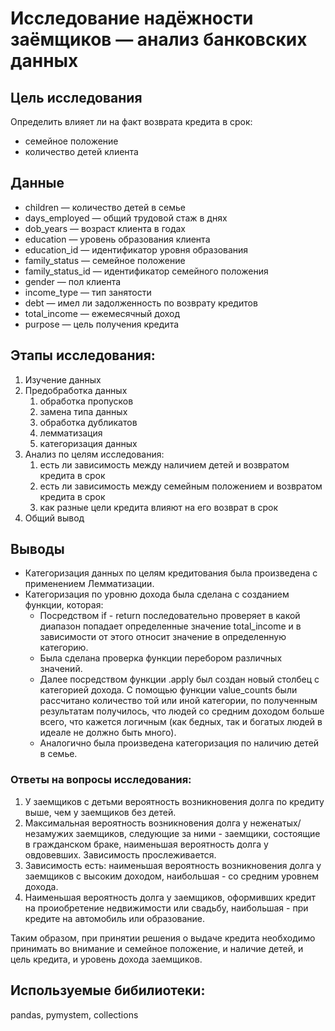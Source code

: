 # Исследование надёжности заёмщиков — анализ банковских данных

## Цель исследования
Определить влияет ли на факт возврата кредита в срок:
- семейное положение
- количество детей клиента 

## Данные
- children — количество детей в семье
- days_employed — общий трудовой стаж в днях
- dob_years — возраст клиента в годах
- education — уровень образования клиента
- education_id — идентификатор уровня образования
- family_status — семейное положение
- family_status_id — идентификатор семейного положения
- gender — пол клиента
- income_type — тип занятости
- debt — имел ли задолженность по возврату кредитов
- total_income — ежемесячный доход
- purpose — цель получения кредита

## Этапы исследования:
1. Изучение данных
2. Предобработка данных
   1) обработка пропусков
   2) замена типа данных
   3) обработка дубликатов
   4) лемматизация
   5) категоризация данных  
3. Анализ по целям исследования:
   1) есть ли зависимость между наличием детей и возвратом кредита в срок
   2) есть ли зависимость между семейным положением и возвратом кредита в срок
   3) как разные цели кредита влияют на его возврат в срок
4. Общий вывод

## Выводы
* Категоризация данных по целям кредитования была произведена с применением Лемматизации.
* Категоризация по уровню дохода была сделана с созданием функции, которая:
    * Посредством if - return последовательно проверяет в какой диапазон попадает определенные значение total_income и в зависимости от этого относит значение в определенную категорию.
    * Была сделана проверка функции перебором различных значений.
    * Далее посредством функции .apply был создан новый столбец с категорией дохода. С помощью функции value_counts были рассчитано количество той или иной категории, по полученным результатам получилось, что людей со средним доходом больше всего, что кажется логичным (как бедных, так и богатых людей в идеале не должно быть много).
    * Аналогично была произведена категоризация по наличию детей в семье.
### Ответы на вопросы исследования:
1) У заемщиков с детьми вероятность возникновения долга по кредиту выше, чем у заемщиков без детей.
2) Максимальная вероятность возникновения долга у неженатых/незамужих заемщиков, следующие за ними - заемщики, состоящие в гражданском браке, наименьшая вероятность долга у овдовевших. Зависимость прослеживается.
3) Зависимость есть: наименьшая вероятность возникновения долга у заемщиков с высоким доходом, наибольшая - со средним уровнем дохода.
4) Наименьшая вероятность долга у заемщиков, оформивших кредит на проиобретение недвижимости или свадьбу, наибольшая - при кредите на автомобиль или образование.

Таким образом, при принятии решения о выдаче кредита необходимо принимать во внимание и семейное положение, и наличие детей, и цель кредита, и уровень дохода заемщиков.

## Используемые бибилиотеки:
pandas, pymystem, collections
